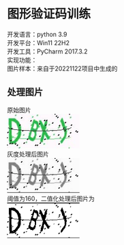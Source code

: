 # 图形验证码训练   
开发语言：python 3.9  
开发平台：Win11 22H2  
开发工具：PyCharm 2017.3.2   
实现功能：  
图片样本：来自于20221122项目中生成的  

## 处理图片
原始图片  
![](./pic/DBxJ_9.jpg)  
灰度处理后图片  
![](./firstChange/1.png)  
阈值为160，二值化处理后图片为  
![](./secondChange/1.png)  

